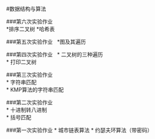 #数据结构与算法

###第六次实验作业  
    *排序二叉树
    *哈希表
    
###第五次实验作业  
    *图及其遍历  
    
###第四次实验作业  
    * 二叉树的三种遍历  
    * 打印二叉树

###第三次实验作业  
    * 字符串匹配  
    * KMP算法的字符串匹配
    
###第二次实验作业  
    * 十进制转八进制  
    * 括号匹配

###第一次实验作业
    * 城市链表算法
    * 约瑟夫环算法（带密码）

    
